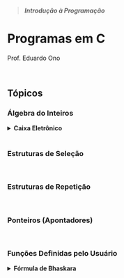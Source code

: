 > ##### Introdução à Programação

# Programas em C

Prof. Eduardo Ono

<br>

## Tópicos

### Álgebra do Inteiros

<details id="caixa-eletronico">
  <summary>
    <strong>Caixa Eletrônico</strong>
  </summary>
  <section markdown="1">
<sup><hr></sup>

* Descrição

  * Programa que determina a quantidade mínima de cada cédula (nota) a ser entregue por um caixa eletrônico, mediante o valor do saque.

* Versões

  | Programa | Comentário |
  | --- | --- |
  | [caixa-eletronico-01.c](./algebra-dos-inteiros/caixa-eletronico-01.c) | Considera a disponibilidade de cédulas de R$ 1,00 em diante.
  | [caixa-eletronico-02.c](./algebra-dos-inteiros/caixa-eletronico-02.c) | Considera a disponibilidade de cédulas de R$ 2,00 em diante, não sendo possível o saque de R$ 1,00 ou R$ 3,00.<br> Para valores do saque para os quais o algoritmo do programa `caixa-eletronico-01.c` não funciona sem notas de R$ 1,00, subtrai R$ 4,00 do valor do saque, o que fará com que o algoritmo funcione corretamente, e compensa a subtração atribuindo 2 notas de R$ 2,00 a mais na entrega das cédulas.

<sub><hr></sub>
  </section>
</details>

<br>

### Estruturas de Seleção

<br>

### Estruturas de Repetição

<br>

### Ponteiros (Apontadores)

<br>

### Funções Definidas pelo Usuário

<details id="bhaskara">
  <summary>
    <strong>Fórmula de Bhaskara</strong>
  </summary>
  <section markdown="1">
  <sup><hr></sup>

* Descrição

  * Programa que determina as duas soluções de equações de 2o. grau pela Fórmula de Bhaskara. Utiliza passagem de parâmetros por referência.

* Programas

  | Programa | Comentário |
  | --- | --- |
  | [bhaskara-01.c](./funcoes/bhaskara-01.c "Clique com o botão do meio do mouse para abrir em outra aba.") | Utiliza passagem de parâmetros por referência.

  <sub><hr></sub>
  </section>
</details>

<br>
